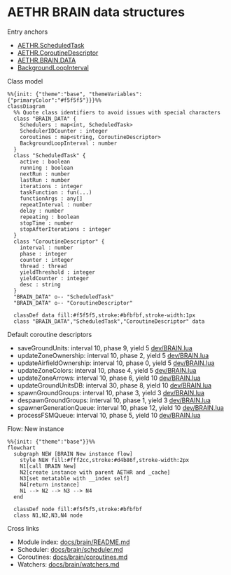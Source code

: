# AETHR BRAIN data structures

Entry anchors
- [AETHR.ScheduledTask](../../dev/BRAIN.lua:22)
- [AETHR.CoroutineDescriptor](../../dev/BRAIN.lua:37)
- [AETHR.BRAIN.DATA](../../dev/BRAIN.lua:52)
- [BackgroundLoopInterval](../../dev/BRAIN.lua:149)

Class model

```mermaid
%%{init: {"theme":"base", "themeVariables":{"primaryColor":"#f5f5f5"}}}%%
classDiagram
  %% Quote class identifiers to avoid issues with special characters
  class "BRAIN_DATA" {
    Schedulers : map<int, ScheduledTask>
    SchedulerIDCounter : integer
    coroutines : map<string, CoroutineDescriptor>
    BackgroundLoopInterval : number
  }
  class "ScheduledTask" {
    active : boolean
    running : boolean
    nextRun : number
    lastRun : number
    iterations : integer
    taskFunction : fun(...)
    functionArgs : any[]
    repeatInterval : number
    delay : number
    repeating : boolean
    stopTime : number
    stopAfterIterations : integer
  }
  class "CoroutineDescriptor" {
    interval : number
    phase : integer
    counter : integer
    thread : thread
    yieldThreshold : integer
    yieldCounter : integer
    desc : string
  }
  "BRAIN_DATA" o-- "ScheduledTask"
  "BRAIN_DATA" o-- "CoroutineDescriptor"

  classDef data fill:#f5f5f5,stroke:#bfbfbf,stroke-width:1px
  class "BRAIN_DATA","ScheduledTask","CoroutineDescriptor" data
```

Default coroutine descriptors
- saveGroundUnits: interval 10, phase 9, yield 5 [dev/BRAIN.lua](../../dev/BRAIN.lua:58)
- updateZoneOwnership: interval 10, phase 2, yield 5 [dev/BRAIN.lua](../../dev/BRAIN.lua:67)
- updateAirfieldOwnership: interval 10, phase 0, yield 5 [dev/BRAIN.lua](../../dev/BRAIN.lua:76)
- updateZoneColors: interval 10, phase 4, yield 5 [dev/BRAIN.lua](../../dev/BRAIN.lua:85)
- updateZoneArrows: interval 10, phase 6, yield 10 [dev/BRAIN.lua](../../dev/BRAIN.lua:94)
- updateGroundUnitsDB: interval 30, phase 8, yield 10 [dev/BRAIN.lua](../../dev/BRAIN.lua:103)
- spawnGroundGroups: interval 10, phase 3, yield 3 [dev/BRAIN.lua](../../dev/BRAIN.lua:112)
- despawnGroundGroups: interval 10, phase 1, yield 3 [dev/BRAIN.lua](../../dev/BRAIN.lua:121)
- spawnerGenerationQueue: interval 10, phase 12, yield 10 [dev/BRAIN.lua](../../dev/BRAIN.lua:130)
- processFSMQueue: interval 10, phase 5, yield 10 [dev/BRAIN.lua](../../dev/BRAIN.lua:139)

Flow: New instance

```mermaid
%%{init: {"theme":"base"}}%%
flowchart 
  subgraph NEW [BRAIN New instance flow]
    style NEW fill:#fff2cc,stroke:#d4b86f,stroke-width:2px
    N1[call BRAIN New]
    N2[create instance with parent AETHR and _cache]
    N3[set metatable with __index self]
    N4[return instance]
    N1 --> N2 --> N3 --> N4
  end

  classDef node fill:#f5f5f5,stroke:#bfbfbf
  class N1,N2,N3,N4 node
```

Cross links
- Module index: [docs/brain/README.md](docs/brain/README.md)
- Scheduler: [docs/brain/scheduler.md](docs/brain/scheduler.md)
- Coroutines: [docs/brain/coroutines.md](docs/brain/coroutines.md)
- Watchers: [docs/brain/watchers.md](docs/brain/watchers.md)